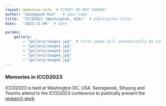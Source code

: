 ```yaml
---
layout: memories-info  # FIXED! DO NOT CHANGE!
author: "Seongwook Kim"   # your name
title:  "ICCD2023 (Washington, USA)"  # publication title
date:   "2023-11-06"  # date

params:
    gallery:
        - "gallery/image1.jpg"  # first image will automatically be considered as a thumbnail
        - "gallery/image2.jpg"
        - "gallery/image3.jpg"
        - "gallery/image4.jpg"
        - "gallery/image5.jpg"
---
```


<!-- ADD BLOG CONTENTS HERE (Markdown Area) -->

### Memories in ICCD2023

ICCD2023 is held at Washington DC, USA. Seongwook, Sihyung and Yoonho attend to the ICCD2023 conference to publically present the [research work].

[research work]: /publications/231106-conveyor-sa/